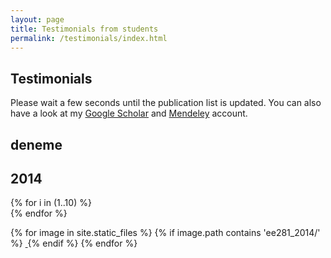 ```yaml
---
layout: page
title: Testimonials from students
permalink: /testimonials/index.html
---
```


## Testimonials

Please wait a few seconds until the publication list is updated. You can also have a look at my [Google Scholar](http://scholar.google.com/citations?user=dzuKyxwAAAAJ&hl=en) and [Mendeley](http://www.mendeley.com/profiles/ozan-keysan/) account.

## deneme

## 2014

{% for i in (1..10) %}
<img src="../images/evaluation/ee281_2014/file-{{ i }}.jpg" alt="" div="image" ><br>
{% endfor %}


{% for image in site.static_files %}
    {% if image.path contains 'ee281_2014/' %}
        <a href="{{ site.baseurl }}{{ image.path }}" target="_blank">
            <img src="{{ site.baseurl }}{{ image.path }}" alt="" class="img-thumbnail" />
        </a>
    {% endif %}
{% endfor %}
